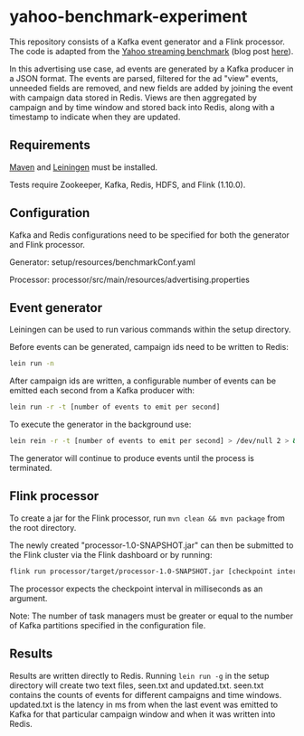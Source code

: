 # yahoo-benchmark-experiment

This repository consists of a Kafka event generator and a Flink processor. The code is adapted from the [Yahoo streaming benchmark](https://github.com/yahoo/streaming-benchmarks) (blog post [here](https://yahooeng.tumblr.com/post/135321837876/benchmarking-streaming-computation-engines-at)).

In this advertising use case, ad events are generated by a Kafka producer in a JSON format. The events are parsed, filtered for the ad "view" events, unneeded fields are removed, and new fields are added by joining the event with campaign data stored in Redis. Views are then aggregated by campaign and by time window and stored back into Redis, along with a timestamp to indicate when they are updated.

## Requirements
[Maven](https://maven.apache.org) and [Leiningen](https://leiningen.org) must be installed.

Tests require Zookeeper, Kafka, Redis, HDFS, and Flink (1.10.0).

## Configuration

Kafka and Redis configurations need to be specified for both the generator and Flink processor.

Generator: setup/resources/benchmarkConf.yaml

Processor: processor/src/main/resources/advertising.properties

## Event generator

Leiningen can be used to run various commands within the setup directory.

Before events can be generated, campaign ids need to be written to Redis:
```bash
lein run -n
```

After campaign ids are written, a configurable number of events can be emitted each second from a Kafka producer with:
```bash
lein run -r -t [number of events to emit per second]
```
To execute the generator in the background use:
```bash
lein rein -r -t [number of events to emit per second] > /dev/null 2 > & 1 &
```
The generator will continue to produce events until the process is terminated.

## Flink processor

To create a jar for the Flink processor, run ``mvn clean && mvn package`` from the root directory.

The newly created "processor-1.0-SNAPSHOT.jar" can then be submitted to the Flink cluster via the Flink dashboard or by running:
```bash
flink run processor/target/processor-1.0-SNAPSHOT.jar [checkpoint interval (ms)]
```
The processor expects the checkpoint interval in milliseconds as an argument.

Note: The number of task managers must be greater or equal to the number of Kafka partitions specified in the configuration file.

## Results

Results are written directly to Redis.
Running ``lein run -g`` in the setup directory will create two text files, seen.txt and updated.txt. seen.txt contains the counts of events for different campaigns and time windows. updated.txt is the latency in ms from when the last event was emitted to Kafka for that particular campaign window and when it was written into Redis.
